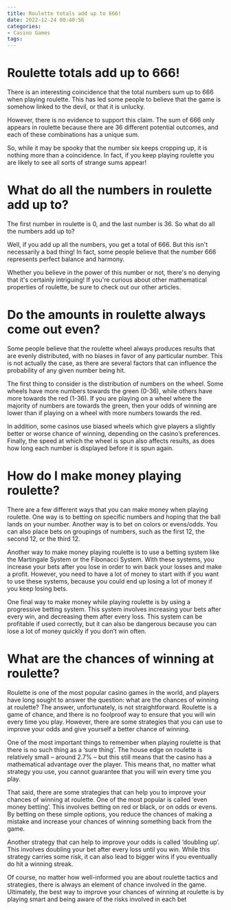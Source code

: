 ```yaml
---
title: Roulette totals add up to 666!
date: 2022-12-24 00:40:56
categories:
- Casino Games
tags:
---
```



#  Roulette totals add up to 666!

There is an interesting coincidence that the total numbers sum up to 666 when playing roulette. This has led some people to believe that the game is somehow linked to the devil, or that it is unlucky.

However, there is no evidence to support this claim. The sum of 666 only appears in roulette because there are 36 different potential outcomes, and each of these combinations has a unique sum.

So, while it may be spooky that the number six keeps cropping up, it is nothing more than a coincidence. In fact, if you keep playing roulette you are likely to see all sorts of strange sums appear!

#  What do all the numbers in roulette add up to?

The first number in roulette is 0, and the last number is 36. So what do all the numbers add up to?

Well, if you add up all the numbers, you get a total of 666. But this isn't necessarily a bad thing! In fact, some people believe that the number 666 represents perfect balance and harmony.

Whether you believe in the power of this number or not, there's no denying that it's certainly intriguing! If you're curious about other mathematical properties of roulette, be sure to check out our other articles.

#  Do the amounts in roulette always come out even?

Some people believe that the roulette wheel always produces results that are evenly distributed, with no biases in favor of any particular number. This is not actually the case, as there are several factors that can influence the probability of any given number being hit.

The first thing to consider is the distribution of numbers on the wheel. Some wheels have more numbers towards the green (0-36), while others have more towards the red (1-36). If you are playing on a wheel where the majority of numbers are towards the green, then your odds of winning are lower than if playing on a wheel with more numbers towards the red.

In addition, some casinos use biased wheels which give players a slightly better or worse chance of winning, depending on the casino’s preferences. Finally, the speed at which the wheel is spun also affects results, as does how long each number is displayed before it is spun again.

#  How do I make money playing roulette?

There are a few different ways that you can make money when playing roulette. One way is to betting on specific numbers and hoping that the ball lands on your number. Another way is to bet on colors or evens/odds. You can also place bets on groupings of numbers, such as the first 12, the second 12, or the third 12.

Another way to make money playing roulette is to use a betting system like the Martingale System or the Fibonacci System. With these systems, you increase your bets after you lose in order to win back your losses and make a profit. However, you need to have a lot of money to start with if you want to use these systems, because you could end up losing a lot of money if you keep losing bets.

One final way to make money while playing roulette is by using a progressive betting system. This system involves increasing your bets after every win, and decreasing them after every loss. This system can be profitable if used correctly, but it can also be dangerous because you can lose a lot of money quickly if you don’t win often.

#  What are the chances of winning at roulette?

Roulette is one of the most popular casino games in the world, and players have long sought to answer the question: what are the chances of winning at roulette? The answer, unfortunately, is not straightforward. Roulette is a game of chance, and there is no foolproof way to ensure that you will win every time you play. However, there are some strategies that you can use to improve your odds and give yourself a better chance of winning.

One of the most important things to remember when playing roulette is that there is no such thing as a ‘sure thing’. The house edge on roulette is relatively small – around 2.7% – but this still means that the casino has a mathematical advantage over the player. This means that, no matter what strategy you use, you cannot guarantee that you will win every time you play.

That said, there are some strategies that can help you to improve your chances of winning at roulette. One of the most popular is called ‘even money betting’. This involves betting on red or black, or on odds or evens. By betting on these simple options, you reduce the chances of making a mistake and increase your chances of winning something back from the game.

Another strategy that can help to improve your odds is called ‘doubling up’. This involves doubling your bet after every loss until you win. While this strategy carries some risk, it can also lead to bigger wins if you eventually do hit a winning streak.

Of course, no matter how well-informed you are about roulette tactics and strategies, there is always an element of chance involved in the game. Ultimately, the best way to improve your chances of winning at roulette is by playing smart and being aware of the risks involved in each bet